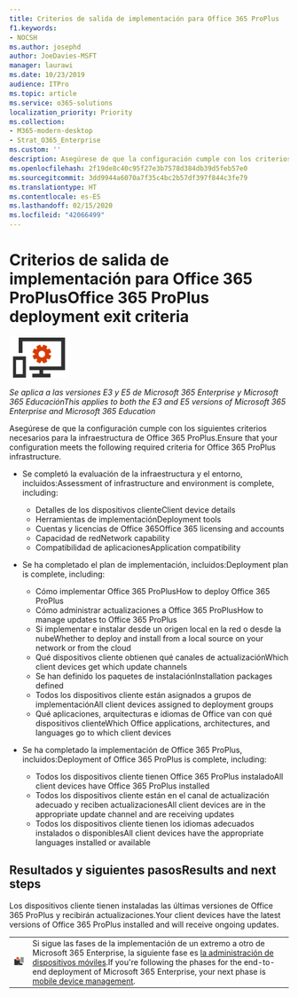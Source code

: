```yaml
---
title: Criterios de salida de implementación para Office 365 ProPlus
f1.keywords:
- NOCSH
ms.author: josephd
author: JoeDavies-MSFT
manager: laurawi
ms.date: 10/23/2019
audience: ITPro
ms.topic: article
ms.service: o365-solutions
localization_priority: Priority
ms.collection:
- M365-modern-desktop
- Strat_O365_Enterprise
ms.custom: ''
description: Asegúrese de que la configuración cumple con los criterios de Microsoft 365 Enterprise para la infraestructura de Office 365 ProPlus.
ms.openlocfilehash: 2f19de8c40c95f27e3b7578d384db39d5feb57e0
ms.sourcegitcommit: 3dd9944a6070a7f35c4bc2b57df397f844c3fe79
ms.translationtype: HT
ms.contentlocale: es-ES
ms.lasthandoff: 02/15/2020
ms.locfileid: "42066499"
---
```

# <a name="office-365-proplus-deployment-exit-criteria"></a><span data-ttu-id="213a2-103">Criterios de salida de implementación para Office 365 ProPlus</span><span class="sxs-lookup"><span data-stu-id="213a2-103">Office 365 ProPlus deployment exit criteria</span></span>

![Fase 4: Office 365 ProPlus](../media/deploy-foundation-infrastructure/O365proplus_icon-small.png)

<span data-ttu-id="213a2-105">*Se aplica a las versiones E3 y E5 de Microsoft 365 Enterprise y Microsoft 365 Educación*</span><span class="sxs-lookup"><span data-stu-id="213a2-105">*This applies to both the E3 and E5 versions of Microsoft 365 Enterprise and Microsoft 365 Education*</span></span>

<span data-ttu-id="213a2-106">Asegúrese de que la configuración cumple con los siguientes criterios necesarios para la infraestructura de Office 365 ProPlus.</span><span class="sxs-lookup"><span data-stu-id="213a2-106">Ensure that your configuration meets the following required criteria for Office 365 ProPlus infrastructure.</span></span>

- <span data-ttu-id="213a2-107">Se completó la evaluación de la infraestructura y el entorno, incluidos:</span><span class="sxs-lookup"><span data-stu-id="213a2-107">Assessment of infrastructure and environment is complete, including:</span></span>

    - <span data-ttu-id="213a2-108">Detalles de los dispositivos cliente</span><span class="sxs-lookup"><span data-stu-id="213a2-108">Client device details</span></span>
    - <span data-ttu-id="213a2-109">Herramientas de implementación</span><span class="sxs-lookup"><span data-stu-id="213a2-109">Deployment tools</span></span>
    - <span data-ttu-id="213a2-110">Cuentas y licencias de Office 365</span><span class="sxs-lookup"><span data-stu-id="213a2-110">Office 365 licensing and accounts</span></span>
    - <span data-ttu-id="213a2-111">Capacidad de red</span><span class="sxs-lookup"><span data-stu-id="213a2-111">Network capability</span></span>
    - <span data-ttu-id="213a2-112">Compatibilidad de aplicaciones</span><span class="sxs-lookup"><span data-stu-id="213a2-112">Application compatibility</span></span>

- <span data-ttu-id="213a2-113">Se ha completado el plan de implementación, incluidos:</span><span class="sxs-lookup"><span data-stu-id="213a2-113">Deployment plan is complete, including:</span></span>

    - <span data-ttu-id="213a2-114">Cómo implementar Office 365 ProPlus</span><span class="sxs-lookup"><span data-stu-id="213a2-114">How to deploy Office 365 ProPlus</span></span>
    - <span data-ttu-id="213a2-115">Cómo administrar actualizaciones a Office 365 ProPlus</span><span class="sxs-lookup"><span data-stu-id="213a2-115">How to manage updates to Office 365 ProPlus</span></span>
    - <span data-ttu-id="213a2-116">Si implementar e instalar desde un origen local en la red o desde la nube</span><span class="sxs-lookup"><span data-stu-id="213a2-116">Whether to deploy and install from a local source on your network or from the cloud</span></span>
    - <span data-ttu-id="213a2-117">Qué dispositivos cliente obtienen qué canales de actualización</span><span class="sxs-lookup"><span data-stu-id="213a2-117">Which client devices get which update channels</span></span>
    - <span data-ttu-id="213a2-118">Se han definido los paquetes de instalación</span><span class="sxs-lookup"><span data-stu-id="213a2-118">Installation packages defined</span></span>
    - <span data-ttu-id="213a2-119">Todos los dispositivos cliente están asignados a grupos de implementación</span><span class="sxs-lookup"><span data-stu-id="213a2-119">All client devices assigned to deployment groups</span></span>
    - <span data-ttu-id="213a2-120">Qué aplicaciones, arquitecturas e idiomas de Office van con qué dispositivos cliente</span><span class="sxs-lookup"><span data-stu-id="213a2-120">Which Office applications, architectures, and languages go to which client devices</span></span>

- <span data-ttu-id="213a2-121">Se ha completado la implementación de Office 365 ProPlus, incluidos:</span><span class="sxs-lookup"><span data-stu-id="213a2-121">Deployment of Office 365 ProPlus is complete, including:</span></span>

    - <span data-ttu-id="213a2-122">Todos los dispositivos cliente tienen Office 365 ProPlus instalado</span><span class="sxs-lookup"><span data-stu-id="213a2-122">All client devices have Office 365 ProPlus installed</span></span>
    - <span data-ttu-id="213a2-123">Todos los dispositivos cliente están en el canal de actualización adecuado y reciben actualizaciones</span><span class="sxs-lookup"><span data-stu-id="213a2-123">All client devices are in the appropriate update channel and are receiving updates</span></span>
    - <span data-ttu-id="213a2-124">Todos los dispositivos cliente tienen los idiomas adecuados instalados o disponibles</span><span class="sxs-lookup"><span data-stu-id="213a2-124">All client devices have the appropriate languages installed or available</span></span>



## <a name="results-and-next-steps"></a><span data-ttu-id="213a2-125">Resultados y siguientes pasos</span><span class="sxs-lookup"><span data-stu-id="213a2-125">Results and next steps</span></span>

<span data-ttu-id="213a2-126">Los dispositivos cliente tienen instaladas las últimas versiones de Office 365 ProPlus y recibirán actualizaciones.</span><span class="sxs-lookup"><span data-stu-id="213a2-126">Your client devices have the latest versions of Office 365 ProPlus installed and will receive ongoing updates.</span></span>

|||
|:-------|:-----|
|![Fase 5: Administración de dispositivos móviles](../media/deploy-foundation-infrastructure/mobiledevicemgmt_icon-small.png)| <span data-ttu-id="213a2-128">Si sigue las fases de la implementación de un extremo a otro de Microsoft 365 Enterprise, la siguiente fase es [la administración de dispositivos móviles](mobility-infrastructure.md).</span><span class="sxs-lookup"><span data-stu-id="213a2-128">If you're following the phases for the end-to-end deployment of Microsoft 365 Enterprise, your next phase is [mobile device management](mobility-infrastructure.md).</span></span> |
